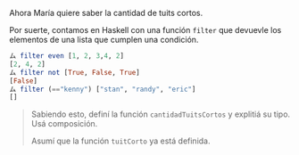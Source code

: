 Ahora María quiere saber la cantidad de tuits cortos. 

Por suerte, contamos en Haskell con una función `filter` que devuevle los elementos de una lista que cumplen una condición.

```haskell
ム filter even [1, 2, 3,4, 2]
[2, 4, 2]
ム filter not [True, False, True]
[False]
ム filter (=="kenny") ["stan", "randy", "eric"]
[]
```

> Sabiendo esto, definí la función `cantidadTuitsCortos` y explitiá su tipo. Usá composición. 
>
> Asumí que la función `tuitCorto` ya está definida. 
